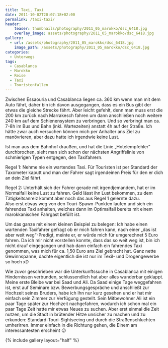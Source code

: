 ```yaml
---
title: Taxi, Taxi
date: 2011-10-02T20:07:18+02:00
permalink: /taxi-taxi/
header:
    teaser: thumbnails/photography/2011_05_marokko/dsc_6418.jpg
    overlay_image: assets/photography/2011_05_marokko/dsc_6418.jpg
gallery:
  - url: /assets/photography/2011_05_marokko/dsc_6418.jpg
    image_path: /assets/photography/2011_05_marokko/dsc_6418.jpg
categories:
  - Unterwegs
tags:
  - Casablanca
  - Marokko
  - Reise
  - Taxi
  - Touristenfallen
---
```


Zwischen Essaouria und Casablanca liegen ca. 360 km wenn man mit dem Auto fährt, daher bin ich davon ausgegangen, 
dass es ein Bus gibt der etwas die gleiche Strecke fährt. Aber leicht gefehlt, denn man muss erst die 200 km zurück 
nach Marrakesch fahren um dann anschließen noch weitere 240 km auf dem Schienensystem zu verbringen. 
Und so verbringt man ca. 7-8h im Bus und Bahn (inkl. Wartezeiten) anstatt 4h auf der Straße. 
Ich hätte zwar auch versuchen können mich per Anhalter ans Ziel zu manövrieren, aber dazu hatte ich irgendwie keine Lust.
  
Ist man aus dem Bahnhof draußen, und hat die Linie „Hotelempfehler“ durchbrochen, sieht man sich schon der 
nächsten Angriffslinie von schmierigen Typen entgegen, den Taxifahrern.
 
Regel 1: Nehme nie ein wartendes Taxi. Für Touristen ist per Standard der Taxometer kaputt und man der Fahrer sagt 
irgendeinen Preis für den er dich an dein Ziel fährt.
 
Regel 2: Unterhält sich der Fahrer gerade mit irgendjemandem, hat er im Normalfall keine Lust zu fahren. 
Geld lässt ihn Lust bekommen, zu dem Tätigkeitsanreiz kommt aber noch das aus Regel 1 gelernte dazu.  
Also erst etwas weg von den Touri-Spawn-Punkten laufen und sich ein fahrendes Taxi anhalten, welches dann im 
Optimalfall bereits mit einem marokkanischen Fahrgast befüllt ist.

Um das ganze mit einem kleinen Beispiel zu belegen: Ich habe einen wartenden Taxifahrer gefragt ob er mich fahren kann, 
nach einer „das ist aber weit weg“-Predigt, meinte er, er würde mich für umgerechnet 5 Euro fahren. 
Da ich mir nicht vorstellen konnte, dass das so weit weg ist, bin ich nicht drauf eingegangen und hab dann einfach ein 
fahrendes Taxi genommen, was mich für ca. 1,50 Euro ans Ziel gebracht hat. Ganz nette Gewinnspanne, 
dachte eigentlich die ist nur im Texil- und Drogengewerbe so hoch xD

Wie zuvor geschrieben war die Unterkunftssuche in Casablanca mit einigen Hindernissen verbunden, 
schlussendlich hat aber alles wunderbar geklappt. Meine erste Bleibe war bei Saad und Ali. 
Da Saad einige Tage weggefahren ist, erst auf Seminare bzw. Bewerbungsgespräche und anschließt zur Hochzeit seines Bruders, 
habe ich Ihn nur kurz gesehen und er hat mir einfach sein Zimmer zur Verfügung gestellt. 
Sein Mitbewohner Ali ist ein paar Tage später zur Hochzeit nachgefahren, wodurch ich schon mal ein paar Tage Zeit 
hatte mir etwas Neues zu suchen. Aber erst einmal die Zeit nutzen, um die Stadt in brütender Hitze unsicher zu machen und zu erkunden: 
Standard-Touri-Sightseeing und durch die Straßenschluchten umherirren. Immer einfach in die Richtung gehen, 
die Einem am interessantesten erscheint 😛

{% include gallery layout="half" %}
